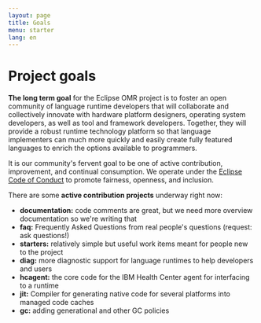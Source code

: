 ```yaml
---
layout: page
title: Goals
menu: starter
lang: en
---
```


[//]: # "*******************************************************************************"
[//]: # "* Copyright (c) 2016, 2018 IBM Corp. and others"
[//]: # "*"
[//]: # "* This program and the accompanying materials are made available under"
[//]: # "* the terms of the Eclipse Public License 2.0 which accompanies this"
[//]: # "* distribution and is available at https://www.eclipse.org/legal/epl-2.0/"
[//]: # "* or the Apache License, Version 2.0 which accompanies this distribution and"
[//]: # "* is available at https://www.apache.org/licenses/LICENSE-2.0."
[//]: # "*"
[//]: # "* This Source Code may also be made available under the following"
[//]: # "* Secondary Licenses when the conditions for such availability set"
[//]: # "* forth in the Eclipse Public License, v. 2.0 are satisfied: GNU"
[//]: # "* General Public License, version 2 with the GNU Classpath"
[//]: # "* Exception [1] and GNU General Public License, version 2 with the"
[//]: # "* OpenJDK Assembly Exception [2]."
[//]: # "*"
[//]: # "* [1] https://www.gnu.org/software/classpath/license.html"
[//]: # "* [2] http://openjdk.java.net/legal/assembly-exception.html"
[//]: # "*"
[//]: # "* SPDX-License-Identifier: EPL-2.0 OR Apache-2.0 OR GPL-2.0 WITH Classpath-exception-2.0 OR LicenseRef-GPL-2.0 WITH Assembly-exception"
[//]: # "*******************************************************************************"

# Project goals

**The long term goal** for the Eclipse OMR project is to foster an open community of language runtime developers that will collaborate and collectively innovate with hardware platform designers, operating system developers, as well as tool and framework developers. Together, they will provide a robust runtime technology platform so that language implementers can much more quickly and easily create fully featured languages to enrich the options available to programmers.

It is our community's fervent goal to be one of active contribution, improvement, and continual consumption. We operate under the [Eclipse Code of Conduct](https://eclipse.org/org/documents/Community_Code_of_Conduct.php) to promote fairness, openness, and inclusion.

There are some **active contribution projects** underway right now:

- **documentation:** code comments are great, but we need more overview documentation so we're writing that
- **faq:** Frequently Asked Questions from real people's questions (request: ask questions!)
- **starters:** relatively simple but useful work items meant for people new to the project
- **diag:** more diagnostic support for language runtimes to help developers and users
- **hcagent:** the core code for the IBM Health Center agent for interfacing to a runtime
- **jit:** Compiler for generating native code for several platforms into managed code caches
- **gc:** adding generational and other GC policies
